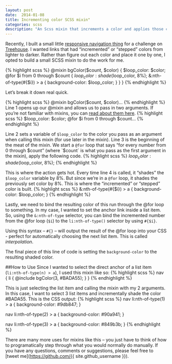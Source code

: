 ```yaml
---
layout: post
date:  2014-01-08
title: Incrementing color SCSS mixin"
categories: scss
description: "An Scss mixin that increments a color and applies those colors to a navigation list."
---
```

Recently, I built a small little [responsive navigation thing](http://codepen.io/motoxer4533/full/FcqEs) for a challenge on [Treehouse](http://teamtreehouse.com). I wanted links that had “incremented” or “stepped” colors from lighter to darker. Rather than figure out each color and place it one by one, I opted to build a small SCSS mixin to do the work for me.

<!-- more -->
{% highlight scss %}
@mixin bgColor($count, $color) {
  $loop_color: $color;
  @for $i from 0 through $count {
    $loop_color: shade($loop_color, 8%);
    &:nth-of-type(#{$i}) > a {
      background-color: $loop_color;
    }
  }
}
{% endhighlight %}<br>

Let’s break it down real quick.

{% highlight scss %}
@mixin bgColor($count, $color)...
{% endhighlight %}<br>
Line 1 opens up our @mixin and allows us to pass in two arguments. If you’re not familiar with mixins, you can [read about them here](http://thesassway.com/intermediate/leveraging-sass-mixins-for-cleaner-code).
{% highlight scss %}
$loop_color: $color;
@for $i from 0 through $count...
{% endhighlight %}<br>

Line 2 sets a variable of `$loop_color` to the color you pass as an argument when calling this mixin (for use later in the mixin). Line 3 is the beginning of the meat of the mixin. We start a `@for` loop that says “for every number from 0 through $count” (where `$count` is what you pass as the first argument in the mixin), apply the following code.
{% highlight scss %}
$loop_color: shade($loop_color, 8%);
{% endhighlight %}<br>

This is where the action gets hot. Every time line 4 is called, it “shades” the `$loop_color` variable by 8%. But since we’re in a `@for` loop, it shades the previously set color by 8%. This is where the “incremented” or “stepped” color is built.
{% highlight scss %}
&:nth-of-type(#{$i}) > a {
  background-color: $loop_color;
}
{% endhighlight %}<br>

Lastly, we need to bind the resulting color of this run through the @for loop to something. In my case, I wanted to set the anchor link inside a list item. So, using the `&:nth-of-type` selector, you can bind the incremented number from the @for loop (`$i`) to the `li:nth-of-type()` selector by using `#{$i}`.

Using this syntax &ndash; `#{}` &ndash; will output the result of the @for loop into your CSS - perfect for automatically choosing the next list item. This is called *interpolation*.

The final piece of this line of code is setting the `background-color` to the resulting shaded color.

##How to Use
Since I wanted to select the direct anchor of a list item (`li:nth-of-type(n) > a`), I used this mixin like so:
{% highlight scss %}
nav {
  li {
    @include bgColor(3, #BADA55);
  }
}
{% endhighlight %}<br>

This is just selecting the list item and calling the mixin with my 2 arguments. In this case, I want to select 3 list items and incrementally shade the color #BADA55. This is the CSS output:
{% highlight scss %}
nav li:nth-of-type(1) > a {
  background-color: #9db847;
}

nav li:nth-of-type(2) > a {
  background-color: #90a941;
}

nav li:nth-of-type(3) > a {
  background-color: #849b3b;
}
{% endhighlight %}<br>


There are many more uses for mixins like this &ndash; you just have to think of how to programatically step through what you would normally do manually. If you have any questions, comments or suggestions, please feel free to [tweet me](https://github.com/{{ site.github_username }}).

